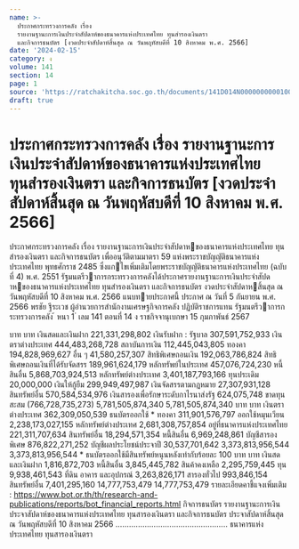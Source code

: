 ```yaml
---
name: >-
  ประกาศกระทรวงการคลัง เรื่อง
  รายงานฐานะการเงินประจำสัปดาห์ของธนาคารแห่งประเทศไทย ทุนสำรองเงินตรา
  และกิจการธนบัตร [งวดประจำสัปดาห์สิ้นสุด ณ วันพฤหัสบดีที่ 10 สิงหาคม พ.ศ. 2566]
date: '2024-02-15'
category: ง
volume: 141
section: 14
page: 1
source: 'https://ratchakitcha.soc.go.th/documents/141D014N0000000000100.pdf'
draft: true
---
```


# ประกาศกระทรวงการคลัง เรื่อง รายงานฐานะการเงินประจำสัปดาห์ของธนาคารแห่งประเทศไทย ทุนสำรองเงินตรา และกิจการธนบัตร [งวดประจำสัปดาห์สิ้นสุด ณ วันพฤหัสบดีที่ 10 สิงหาคม พ.ศ. 2566]

ประกาศกระทรวงการคลัง เรื่อง รายงานฐานะการเงินประจําสัปดาหของธนาคารแห่งประเทศไทย ทุนสํารองเงินตรา และกิจการธนบัตร เพื่ออนุวัติตามมาตรา 59 แห่งพระราชบัญญัติธนาคารแห่งประเทศไทย พุทธศักราช 2485 ซึ่งแกไขเพิ่มเติมโดยพระราชบัญญัติธนาคารแห่งประเทศไทย (ฉบับที่ 4) พ.ศ. 2551 รัฐมนตรีวาการกระทรวงการคลังได้ประกาศรายงานฐานะการเงินประจําสัปดาหของธนาคารแห่งประเทศไทย ทุนสํารองเงินตรา และกิจการธนบัตร งวดประจําสัปดาหสิ้นสุด ณ วันพฤหัสบดีที่ 10 สิงหาคม พ.ศ. 2566 แนบทายประกาศนี้ ประกาศ ณ วันที่ 5 กันยายน พ.ศ. 2566 พรชัย ฐีระเวช ผู้อํานวยการสํานักงานเศรษฐกิจการคลัง ปฏิบัติราชการแทน รัฐมนตรีวาการกระทรวงการคลัง ้ หนา 1 ่ เลม 141 ตอนที่ 14 ง ราชกิจจานุเบกษา 15 กุมภาพันธ์ 2567

บาท บาท เงินสดและเงินฝาก 221,331,298,802 เงินรับฝาก : รัฐบาล 307,591,752,933 เงินตราต่างประเทศ 444,483,268,728 สถาบันการเงิน 112,445,043,805 ทองคา 194,828,969,627 อื่น ๆ 41,580,257,307 สิทธิพิเศษถอนเงิน 192,063,786,824 สิทธิพิเศษถอนเงินที่ได้รับจัดสรร 189,961,624,179 หลักทรัพย์ในประเทศ 457,076,724,230 หนี้สินอื่น 5,868,703,924,513 หลักทรัพย์ต่างประเทศ 3,401,187,793,166 ทุนประเดิม 20,000,000 เงินให้กู้ยืม 299,949,497,987 เงินจัดสรรตามกฎหมาย 27,307,931,128 สินทรัพย์อื่น 570,584,534,976 เงินสารองเพื่อรักษาระดับกาไรนาส่งรัฐ 624,075,748 ขาดทุนสะสม (766,728,735,273) 5,781,505,874,340 5,781,505,874,340 บาท บาท เงินตราต่างประเทศ 362,309,050,539 ธนบัตรออกใช้ * ทองคา 311,901,576,797 ออกใช้หมุนเวียน 2,238,173,027,155 หลักทรัพย์ต่างประเทศ 2,681,308,757,854 อยู่ที่ธนาคารแห่งประเทศไทย 221,311,707,634 สินทรัพย์อื่น 18,294,571,354 หนี้สินอื่น 6,969,248,861 บัญชีสารองพิเศษ 876,822,271,252 บัญชีผลประโยชน์ประจาปี 30,537,701,642 3,373,813,956,544 3,373,813,956,544 * ธนบัตรออกใช้มีสินทรัพย์หนุนหลังเท่ากับร้อยละ 100 บาท บาท เงินสดและเงินฝาก 1,816,872,703 หนี้สินอื่น 3,845,445,782 สินค้าคงเหลือ 2,295,759,445 ทุน 9,938,461,543 ที่ดิน อาคาร และอุปกรณ์ 3,263,826,171 สารองทั่วไป 993,846,154 สินทรัพย์อื่น 7,401,295,160 14,777,753,479 14,777,753,479 รายละเอียดคาชี้แจงเพิ่มเติม : https://www.bot.or.th/th/research-and-publications/reports/bot_financial_reports.html กิจการธนบัตร รายงานฐานะการเงินประจาสัปดาห์ของธนาคารแห่งประเทศไทย ทุนสารองเงินตรา และกิจการธนบัตร ประจาสัปดาห์สิ้นสุด ณ วันพฤหัสบดีที่ 10 สิงหาคม 2566 .................................................. ธนาคารแห่งประเทศไทย ทุนสารองเงินตรา
